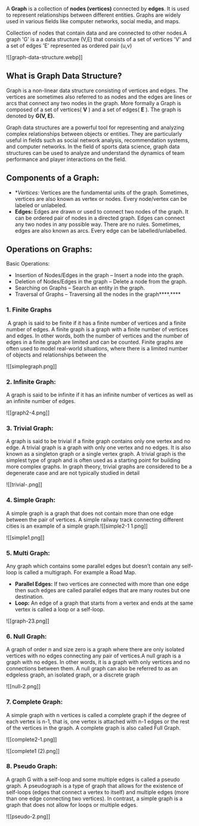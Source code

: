 
A **Graph** is a collection of **nodes (vertices)** connected by **edges**. It is used to represent relationships between different entities. Graphs are widely used in various fields like computer networks, social media, and maps.

Collection of nodes that contain data and are connected to other nodes.A graph 'G'  is  a a data structure (V,E) that consists of a set of vertices 'V' and a set of edges 'E' represented as ordered pair (u,v)

![[graph-data-structure.webp]]


## What is Graph Data Structure?

Graph is a non-linear data structure consisting of vertices and edges. The vertices are sometimes also referred to as nodes and the edges are lines or arcs that connect any two nodes in the graph. More formally a Graph is composed of a set of vertices( **V** ) and a set of edges( **E** ). The graph is denoted by **G(V, E).**

Graph data structures are a powerful tool for representing and analyzing complex relationships between objects or entities. They are particularly useful in fields such as social network analysis, recommendation systems, and computer networks. In the field of sports data science, graph data structures can be used to analyze and understand the dynamics of team performance and player interactions on the field.

## Components of a Graph:

- **Vertices:* Vertices are the fundamental units of the graph. Sometimes, vertices are also known as vertex or nodes. Every node/vertex can be labeled or unlabeled.
- **Edges:** Edges are drawn or used to connect two nodes of the graph. It can be ordered pair of nodes in a directed graph. Edges can connect any two nodes in any possible way. There are no rules. Sometimes, edges are also known as arcs. Every edge can be labelled/unlabelled.

## Operations on Graphs:

Basic Operations:

- Insertion of Nodes/Edges in the graph – Insert a node into the graph.
- Deletion of Nodes/Edges in the graph – Delete a node from the graph.
- Searching on Graphs – Search an entity in the graph.
- Traversal of Graphs – Traversing all the nodes in the graph****.****

### **1. Finite Graphs**

 A graph is said to be finite if it has a finite number of vertices and a finite number of edges. A finite graph is a graph with a finite number of vertices and edges. In other words, both the number of vertices and the number of edges in a finite graph are limited and can be counted. Finite graphs are often used to model real-world situations, where there is a limited number of objects and relationships between the
 
![[simplegraph.png]]

### 2. Infinite Graph:

A graph is said to be infinite if it has an infinite number of vertices as well as an infinite number of edges.

![[graph2-4.png]]
### **3. Trivial Graph:**

A graph is said to be trivial if a finite graph contains only one vertex and no edge. A trivial graph is a graph with only one vertex and no edges. It is also known as a singleton graph or a single vertex graph. A trivial graph is the simplest type of graph and is often used as a starting point for building more complex graphs. In graph theory, trivial graphs are considered to be a degenerate case and are not typically studied in detail

![[trivial-.png]]


### **4. Simple Graph:**

A simple graph is a graph that does not contain more than one edge between the pair of vertices. A simple railway track connecting different cities is an example of a simple graph.![[simple2-1 1.png]]

![[simple1.png]]

### **5. Multi Graph:**

Any graph which contains some parallel edges but doesn’t contain any self-loop is called a multigraph. For example a Road Map. 

- **Parallel Edges:** If two vertices are connected with more than one edge then such edges are called parallel edges that are many routes but one destination.
- ****Loop:**** An edge of a graph that starts from a vertex and ends at the same vertex is called a loop or a self-loop.

![[graph-23.png]]



### **6. Null Graph:**

A graph of order n and size zero is a graph where there are only isolated vertices with no edges connecting any pair of vertices.A null graph is a graph with no edges. In other words, it is a graph with only vertices and no connections between them. A null graph can also be referred to as an edgeless graph, an isolated graph, or a discrete graph

![[null-2.png]]
### **7. Complete Graph:**

A simple graph with n vertices is called a complete graph if the degree of each vertex is n-1, that is, one vertex is attached with n-1 edges or the rest of the vertices in the graph. A complete graph is also called Full Graph.

![[complete2-1.png]]

![[complete1 (2).png]]

### **8. Pseudo Graph:**

A graph G with a self-loop and some multiple edges is called a pseudo graph. A pseudograph is a type of graph that allows for the existence of self-loops (edges that connect a vertex to itself) and multiple edges (more than one edge connecting two vertices). In contrast, a simple graph is a graph that does not allow for loops or multiple edges.

![[pseudo-2.png]]
